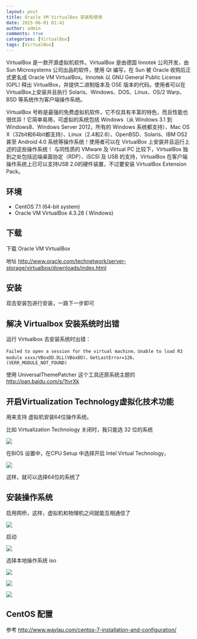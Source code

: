 ```yaml
---
layout: post
title: Oracle VM VirtualBox 安装和使用
date: 2015-06-01 01:41
author: admin
comments: true
categories: [VirtualBox]
tags: [VirtualBox]
---
```

 
VirtualBox 是一款开源虚拟机软件。VirtualBox 是由德国 Innotek 公司开发，由Sun Microsystems 公司出品的软件，使用 Qt 编写，在 Sun 被 Oracle 收购后正式更名成 Oracle VM VirtualBox。Innotek 以 GNU General Public License (GPL) 释出 VirtualBox，并提供二进制版本及 OSE 版本的代码。使用者可以在VirtualBox上安装并且执行 Solaris、Windows、DOS、Linux、OS/2 Warp、BSD 等系统作为客户端操作系统。

VirtualBox 号称是最强的免费虚拟机软件，它不仅具有丰富的特色，而且性能也很优异！它简单易用，可虚拟的系统包括 Windows（从 Windows 3.1 到 Windows8、Windows Server 2012，所有的 Windows 系统都支持）、Mac OS X（32bit和64bit都支持）、Linux（2.4和2.6）、OpenBSD、Solaris、IBM OS2 甚至 Android 4.0 系统等操作系统！使用者可以在 VirtualBox 上安装并且运行上述的这些操作系统！ 与同性质的 VMware 及 Virtual PC 比较下，VirtualBox 独到之处包括远端桌面协定（RDP）、iSCSI 及 USB 的支持，VirtualBox 在客户端操作系统上已可以支持USB 2.0的硬件装置，不过要安装 VirtualBox Extension Pack。

<!-- more -->

##	环境

* CentOS 7.1 (64-bit system)
* Oracle VM VirtualBox 4.3.28 ( Windows)

## 下载

下载 Oracle VM VirtualBox 

地址 <http://www.oracle.com/technetwork/server-storage/virtualbox/downloads/index.html>

## 安装

双击安装包进行安装，一路下一步即可

## 解决 Virtualbox 安装系统时出错

运行 Virtualbox 去安装系统时出错：

    Failed to open a session for the virtual machine，Unable to load R3 module xxxx/VBoxDD.DLL(VBoxDD)，GetLastError=126，(VERR_MODULE_NOT_FOUND)
    
使用 UniversalThemePatcher 这个工具还原系统主题的
<http://pan.baidu.com/s/1tvrXk>

## 开启Virtualization Technology虚拟化技术功能

用来支持 虚拟机安装64位操作系统。

比如 Virtualization Technology 关闭时，我只能选 32 位的系统

![](http://99btgc01.info/uploads/2015/06/006.png)

在BIOS 设置中，在CPU Setup 中选择开启 Intel Virtual Technology，

![](http://99btgc01.info/uploads/2015/06/007.png)

这样，就可以选择64位的系统了

## 安装操作系统

启用网桥，这样，虚拟机和物理机之间就能互相通信了

![](<http://99btgc01.info/uploads/2015/06/013.png>)

启动

![](<http://99btgc01.info/uploads/2015/06/009.png>)

选择本地操作系统 iso

![](<http://99btgc01.info/uploads/2015/06/010.png>)

![](<http://99btgc01.info/uploads/2015/06/011.png>)

![](<http://99btgc01.info/uploads/2015/06/012.png>)


## CentOS 配置

参考 <http://www.waylau.com/centos-7-installation-and-configuration/>
